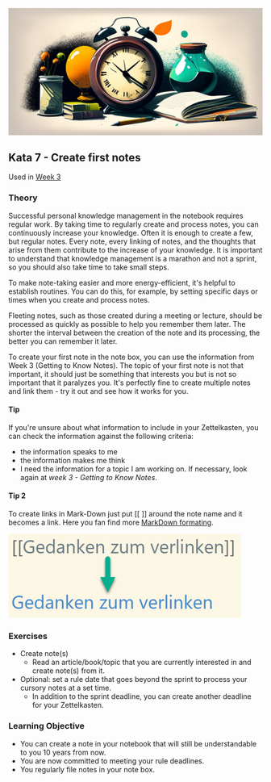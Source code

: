 ![fleeting Notes](images/woche4.png)

## Kata 7 - Create first notes

Used in [Week 3](2-1-Woche-3.md)

### Theory

Successful personal knowledge management in the notebook requires regular work. By taking time to regularly create and process notes, you can continuously increase your knowledge. Often it is enough to create a few, but regular notes. Every note, every linking of notes, and the thoughts that arise from them contribute to the increase of your knowledge. It is important to understand that knowledge management is a marathon and not a sprint, so you should also take time to take small steps.

To make note-taking easier and more energy-efficient, it's helpful to establish routines. You can do this, for example, by setting specific days or times when you create and process notes.

Fleeting notes, such as those created during a meeting or lecture, should be processed as quickly as possible to help you remember them later. The shorter the interval between the creation of the note and its processing, the better you can remember it later.

To create your first note in the note box, you can use the information from Week 3 (Getting to Know Notes). The topic of your first note is not that important, it should just be something that interests you but is not so important that it paralyzes you. It's perfectly fine to create multiple notes and link them - try it out and see how it works for you.


#### Tip
If you're unsure about what information to include in your Zettelkasten, you can check the information against the following criteria:
- the information speaks to me
- the information makes me think
- I need the information for a topic I am working on.
If necessary, look again at _week 3 - Getting to Know Notes_.

#### Tip 2
To create links in Mark-Down just put \[\[ \]\] around the note name and it becomes a link. Here you fan find more [MarkDown formating](3-0-1-was-ist-markdown.md).

![Create links](images/links-erstellen.png)


### Exercises
- Create note(s)
	- Read an article/book/topic that you are currently interested in and create note(s) from it.
- Optional: set a rule date that goes beyond the sprint to process your cursory notes at a set time.
	- In addition to the sprint deadline, you can create another deadline for your Zettelkasten.



### Learning Objective
- You can create a note in your notebook that will still be understandable to you 10 years from now.
- You are now committed to meeting your rule deadlines.
- You regularly file notes in your note box.
<script src="https://giscus.app/client.js"
        data-repo="cogneon/lernos-zettelkasten"
        data-repo-id="R_kgDOI5YY1w"
        data-category="Announcements"
        data-category-id="DIC_kwDOI5YY184CUTx3"
        data-mapping="pathname"
        data-strict="0"
        data-reactions-enabled="1"
        data-emit-metadata="0"
        data-input-position="bottom"
        data-theme="light"
        data-lang="en"
        crossorigin="anonymous"
        async>
</script>
